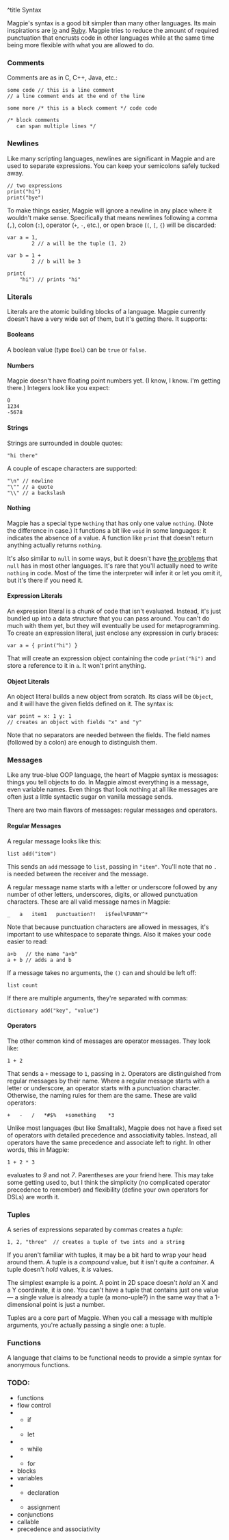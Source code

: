 ^title Syntax

Magpie's syntax is a good bit simpler than many other languages. Its main inspirations are [Io](http://www.iolanguage.com/) and [Ruby](http://www.ruby-lang.org/en/). Magpie tries to reduce the amount of required punctuation that encrusts code in other languages while at the same time being more flexible with what you are allowed to do.

### Comments

Comments are as in C, C++, Java, etc.:

    some code // this is a line comment
    // a line comment ends at the end of the line
    
    some more /* this is a block comment */ code code
    
    /* block comments
       can span multiple lines */

### Newlines

Like many scripting languages, newlines are significant in Magpie and are used to separate expressions. You can keep your semicolons safely tucked away.

    // two expressions
    print("hi")
    print("bye")

To make things easier, Magpie will ignore a newline in any place where it
wouldn't make sense. Specifically that means newlines following a comma (`,`),
colon (`:`), operator (`+`, `-`, etc.), or open brace (`(`, `[`, `{`) will be
discarded:

    var a = 1,
            2 // a will be the tuple (1, 2)
    
    var b = 1 + 
            2 // b will be 3

    print(
        "hi") // prints "hi"

### Literals

Literals are the atomic building blocks of a language. Magpie currently doesn't have a very wide set of them, but it's getting there. It supports:

#### Booleans

A boolean value (type `Bool`) can be `true` or `false`.

#### Numbers

Magpie doesn't have floating point numbers yet. (I know, I know. I'm getting there.) Integers look like you expect:
    
    0
    1234
    -5678

#### Strings

Strings are surrounded in double quotes:
    
    "hi there"

A couple of escape characters are supported:

    "\n" // newline
    "\"" // a quote
    "\\" // a backslash

#### Nothing

Magpie has a special type `Nothing` that has only one value `nothing`. (Note the difference in case.) It functions a bit like `void` in some languages: it indicates the absence of a value. A function like `print` that doesn't return anything actually returns `nothing`.

It's also similar to `null` in some ways, but it doesn't have [the
problems](http://journal.stuffwithstuff.com/2010/08/23/void-null-maybe-and-nothing/)
that `null` has in most other languages. It's rare that you'll actually need to
write `nothing` in code. Most of the time the interpreter will infer it or let
you omit it, but it's there if you need it.

#### Expression Literals

An expression literal is a chunk of code that isn't evaluated. Instead, it's just bundled up into a data structure that you can pass around. You can't do much with them yet, but they will eventually be used for metaprogramming. To create an expression literal, just enclose any expression in curly braces:

    var a = { print("hi") }

That will create an expression object containing the code `print("hi")` and store a reference to it in `a`. It won't print anything.

#### Object Literals

An object literal builds a new object from scratch. Its class will be `Object`, and it will have the given fields defined on it. The syntax is:

    var point = x: 1 y: 1
    // creates an object with fields "x" and "y"

Note that no separators are needed between the fields. The field names (followed by a colon) are enough to distinguish them.

### Messages

Like any true-blue OOP language, the heart of Magpie syntax is messages: things you tell objects to do. In Magpie almost everything is a message, even variable names. Even things that look nothing at all like messages are often just a little syntactic sugar on vanilla message sends.

There are two main flavors of messages: regular messages and operators.

#### Regular Messages

A regular message looks like this:

    list add("item")

This sends an `add` message to `list`, passing in `"item"`. You'll note that no `.` is needed between the receiver and the message.

A regular message name starts with a letter or underscore followed by any number of other letters, underscores, digits, or allowed punctuation characters. These are all valid message names in Magpie:

    _   a   item1   punctuation?!   i$feel%FUNNY^*

Note that because punctuation characters are allowed in messages, it's important to use whitespace to separate things. Also it makes your code easier to read:

    a+b   // the name "a+b"
    a + b // adds a and b

If a message takes no arguments, the `()` can and should be left off:

    list count

If there are multiple arguments, they're separated with commas:

    dictionary add("key", "value")

#### Operators

The other common kind of messages are operator messages. They look like:

    1 + 2

That sends a `+` message to `1`, passing in `2`. Operators are distinguished from regular messages by their name. Where a regular message starts with a letter or underscore, an operator starts with a punctuation character. Otherwise, the naming rules for them are the same. These are valid operators:

    +   -   /   *#$%   +something    *3

Unlike most languages (but like Smalltalk), Magpie does not have a fixed set of operators with detailed precedence and associativity tables. Instead, all operators have the same precedence and associate left to right. In other words, this in Magpie:

    1 + 2 * 3

evaluates to *9* and not *7*. Parentheses are your friend here. This may take some getting used to, but I think the simplicity (no complicated operator precedence to remember) and flexibility (define your own operators for DSLs) are worth it.

### Tuples

A series of expressions separated by commas creates a *tuple*:

    1, 2, "three"  // creates a tuple of two ints and a string

If you aren't familiar with tuples, it may be a bit hard to wrap your head around them. A tuple is a *compound* value, but it isn't quite a *container*. A tuple doesn't *hold* values, it *is* values.

The simplest example is a point. A point in 2D space doesn't *hold* an X and a Y coordinate, it *is* one. You can't have a tuple that contains just one value&mdash; a single value is already a tuple (a mono-uple?) in the same way that a 1-dimensional point is just a number.

Tuples are a core part of Magpie. When you call a message with multiple arguments, you're actually passing a single one: a tuple.

### Functions

A language that claims to be functional needs to provide a simple syntax for  anonymous functions.

### TODO:

* functions
* flow control
* * if
* * let
* * while
* * for
* blocks
* variables
* * declaration
* * assignment
* conjunctions
* callable
* precedence and associativity
